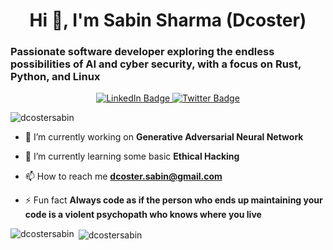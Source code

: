 <h1 align="center">Hi 👋, I'm Sabin Sharma (Dcoster)</h1>
<h3 align="left">Passionate software developer exploring the endless possibilities of AI and cyber security, with a focus on Rust, Python, and Linux</h3>

<div id="badges" align="center">
  <a href="https://www.linkedin.com/in/sabin-sharma-398a63192">
    <img src="https://img.shields.io/badge/LinkedIn-blue?style=for-the-badge&logo=linkedin&logoColor=white" alt="LinkedIn Badge"/>
  </a>
  <a href="https://twitter.com/DcosterSabin">
    <img src="https://img.shields.io/badge/Twitter-blue?style=for-the-badge&logo=twitter&logoColor=white" alt="Twitter Badge"/>
  </a>
</div>

<p align="left"> <img src="https://komarev.com/ghpvc/?username=dcostersabin&label=Profile%20views&color=0e75b6&style=flat" alt="dcostersabin" /> </p>

- 🔭 I’m currently working on **Generative Adversarial Neural Network**

- 🌱 I’m currently learning some basic **Ethical Hacking**

- 📫 How to reach me **dcoster.sabin@gmail.com**

- ⚡ Fun fact **Always code as if the person who ends up maintaining your code is a violent psychopath who knows where you live**



<p><img align="left" src="https://github-readme-stats.vercel.app/api/top-langs?username=dcostersabin&show_icons=true&locale=en&layout=compact" alt="dcostersabin" /></p>

<p>&nbsp;<img align="center" src="https://github-readme-stats.vercel.app/api?username=dcostersabin&show_icons=true&locale=en" alt="dcostersabin" /></p>

